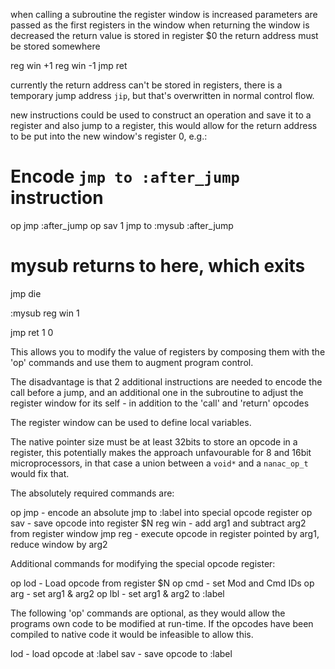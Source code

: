 when calling a subroutine the register window is increased
parameters are passed as the first registers in the window
when returning the window is decreased
the return value is stored in register $0
the return address must be stored somewhere

  reg win +1
  reg win -1
  jmp ret 

currently the return address can't be stored in registers, there is a temporary
jump address `jip`, but that's overwritten in normal control flow.

new instructions could be used to construct an operation and save it to a register 
and also jump to a register, this would allow for the return address to be put into
the new window's register 0, e.g.:

  # Encode `jmp to :after_jump` instruction
  op jmp :after_jump
  op sav 1
  jmp to :mysub
:after_jump
  # mysub returns to here, which exits
  jmp die

:mysub
  reg win 1

  jmp ret 1 0

This allows you to modify the value of registers by composing them with the 'op' commands and use them to augment program control.

The disadvantage is that 2 additional instructions are needed to encode the call before a jump, and an additional one in the subroutine to adjust the register window for its self - in addition to the 'call' and 'return' opcodes

The register window can be used to define local variables.

The native pointer size must be at least 32bits to store an opcode in a register, this potentially makes the approach unfavourable for 8 and 16bit microprocessors, in that case a union between a `void*` and a `nanac_op_t` would fix that.

The absolutely required commands are:

  op jmp - encode an absolute jmp to :label into special opcode register
  op sav - save opcode into register $N
  reg win - add arg1 and subtract arg2 from register window
  jmp reg - execute opcode in register pointed by arg1, reduce window by arg2

Additional commands for modifying the special opcode register:

  op lod - Load opcode from register $N
  op cmd - set Mod and Cmd IDs
  op arg - set arg1 & arg2
  op lbl - set arg1 & arg2 to :label

The following 'op' commands are optional, as they would allow the programs own
code to be modified at run-time. If the opcodes have been compiled to native 
code it would be infeasible to allow this.

  lod - load opcode at :label
  sav - save opcode to :label

